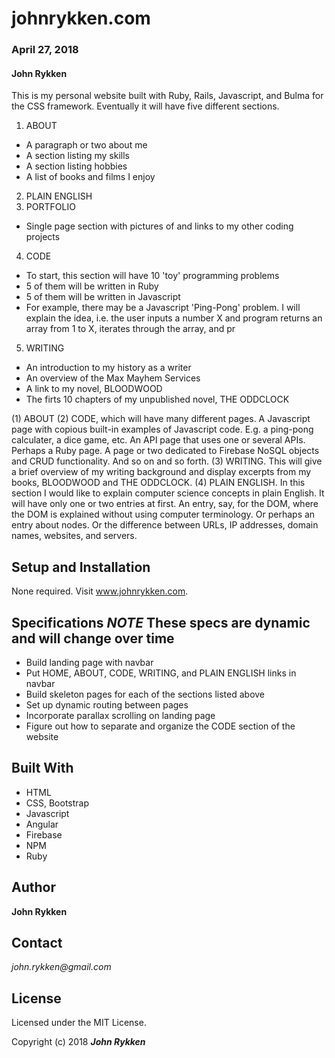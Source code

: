 # johnrykken.com

### April 27, 2018

#### John Rykken


This is my personal website built with Ruby, Rails, Javascript, and Bulma for the CSS framework. Eventually it will have five different sections.
1. ABOUT
  * A paragraph or two about me
  * A section listing my skills
  * A section listing hobbies
  * A list of books and films I enjoy
2. PLAIN ENGLISH
3. PORTFOLIO
  * Single page section with pictures of and links to my other coding projects
4. CODE
  * To start, this section will have 10 'toy' programming problems
  * 5 of them will be written in Ruby
  * 5 of them will be written in Javascript
  * For example, there may be a Javascript 'Ping-Pong' problem. I will explain the idea, i.e. the user inputs a number X and program returns an array from 1 to X, iterates through the array, and pr   
5. WRITING
  * An introduction to my history as a writer
  * An overview of the Max Mayhem Services
  * A link to my novel, BLOODWOOD
  * The firts 10 chapters of my unpublished novel, THE ODDCLOCK  

 (1) ABOUT (2) CODE, which will have many different pages. A Javascript page with copious built-in examples of Javascript code. E.g. a ping-pong calculater, a dice game, etc. An API page that uses one or several APIs. Perhaps a Ruby page. A page or two dedicated to Firebase NoSQL objects and CRUD functionality. And so on and so forth. (3) WRITING. This will give a brief overview of my writing background and display excerpts from my books, BLOODWOOD and THE ODDCLOCK. (4) PLAIN ENGLISH. In this section I would like to explain computer science concepts in plain English. It will have only one or two entries at first. An entry, say, for the DOM, where the DOM is explained without using computer terminology. Or perhaps an entry about nodes. Or the difference between URLs, IP addresses, domain names, websites, and servers.         

## Setup and Installation

None required. Visit www.johnrykken.com.

## Specifications *NOTE* These specs are dynamic and will change over time

* Build landing page with navbar
* Put HOME, ABOUT, CODE, WRITING, and PLAIN ENGLISH links in navbar
* Build skeleton pages for each of the sections listed above
* Set up dynamic routing between pages
* Incorporate parallax scrolling on landing page
* Figure out how to separate and organize the CODE section of the website

## Built With

* HTML
* CSS, Bootstrap
* Javascript
* Angular
* Firebase
* NPM
* Ruby

## Author

**John Rykken**

## Contact

_john.rykken@gmail.com_

## License

Licensed under the MIT License.

  <!-- ## Acknowledgments -->

Copyright (c) 2018 **_John Rykken_**
